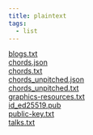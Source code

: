 ```yaml
---
title: plaintext
tags:
  - list
---
```


[blogs.txt](/misc/plaintext/blogs.txt) \
[chords.json](/misc/plaintext/chords.json) \
[chords.txt](/misc/plaintext/chords.txt) \
[chords_unpitched.json](/misc/plaintext/chords_unpitched.json) \
[chords_unpitched.txt](/misc/plaintext/chords_unpitched.txt) \
[graphics-resources.txt](/misc/plaintext/graphics-resources.txt) \
[id_ed25519.pub](/misc/plaintext/id_ed25519.pub) \
[public-key.txt](/misc/plaintext/public-key.txt) \
[talks.txt](/misc/plaintext/talks.txt)
